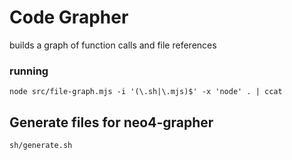 # Code Grapher
builds a graph of function calls and file references

### running

    node src/file-graph.mjs -i '(\.sh|\.mjs)$' -x 'node' . | ccat

## Generate files for neo4-grapher

    sh/generate.sh

